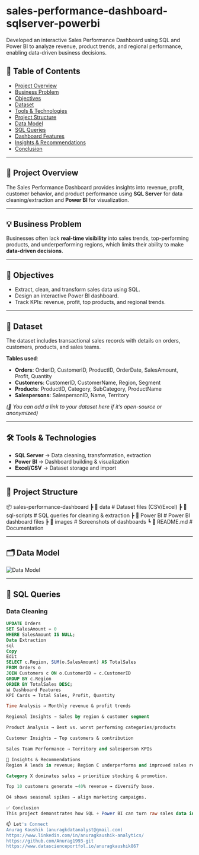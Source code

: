 # sales-performance-dashboard-sqlserver-powerbi

Developed an interactive Sales Performance Dashboard using SQL and Power BI to analyze revenue, product trends, and regional performance, enabling data-driven business decisions.

## 📑 Table of Contents
- [Project Overview](#-project-overview)  
- [Business Problem](#-business-problem)  
- [Objectives](#-objectives)  
- [Dataset](#-dataset)  
- [Tools & Technologies](#-tools--technologies)  
- [Project Structure](#-project-structure)  
- [Data Model](#-data-model)  
- [SQL Queries](#-sql-queries)  
- [Dashboard Features](#-dashboard-features)  
- [Insights & Recommendations](#-insights--recommendations)  
- [Conclusion](#-conclusion)  

---

## 📝 Project Overview
The Sales Performance Dashboard provides insights into revenue, profit, customer behavior, and product performance using **SQL Server** for data cleaning/extraction and **Power BI** for visualization.  

---

## 💡 Business Problem
Businesses often lack **real-time visibility** into sales trends, top-performing products, and underperforming regions, which limits their ability to make **data-driven decisions**.  

---

## 🎯 Objectives
- Extract, clean, and transform sales data using SQL.  
- Design an interactive Power BI dashboard.  
- Track KPIs: revenue, profit, top products, and regional trends.  

---

## 📂 Dataset
The dataset includes transactional sales records with details on orders, customers, products, and sales teams.  

**Tables used**:  
- **Orders**: OrderID, CustomerID, ProductID, OrderDate, SalesAmount, Profit, Quantity  
- **Customers**: CustomerID, CustomerName, Region, Segment  
- **Products**: ProductID, Category, SubCategory, ProductName  
- **Salespersons**: SalespersonID, Name, Territory  

*(📌 You can add a link to your dataset here if it’s open-source or anonymized)*  

---

## 🛠️ Tools & Technologies
- **SQL Server** → Data cleaning, transformation, extraction  
- **Power BI** → Dashboard building & visualization  
- **Excel/CSV** → Dataset storage and import  

---

## 📂 Project Structure
📦 sales-performance-dashboard
┣ 📂 data # Dataset files (CSV/Excel)
┣ 📂 sql-scripts # SQL queries for cleaning & extraction
┣ 📂 Power BI # Power BI dashboard files
┣ 📂 images # Screenshots of dashboards
┗ 📜 README.md # Documentation

---

## 🗂️ Data Model
![Data Model](images/data_model.png)  

---

## 🧹 SQL Queries

### Data Cleaning
```sql
UPDATE Orders
SET SalesAmount = 0
WHERE SalesAmount IS NULL;
Data Extraction
sql
Copy
Edit
SELECT c.Region, SUM(o.SalesAmount) AS TotalSales
FROM Orders o
JOIN Customers c ON o.CustomerID = c.CustomerID
GROUP BY c.Region
ORDER BY TotalSales DESC;
📊 Dashboard Features
KPI Cards → Total Sales, Profit, Quantity

Time Analysis → Monthly revenue & profit trends

Regional Insights → Sales by region & customer segment

Product Analysis → Best vs. worst performing categories/products

Customer Insights → Top customers & contribution

Sales Team Performance → Territory and salesperson KPIs

🔎 Insights & Recommendations
Region A leads in revenue; Region C underperforms and improved sales reporting speed by 40%.

Category X dominates sales → prioritize stocking & promotion.

Top 10 customers generate ~40% revenue → diversify base.

Q4 shows seasonal spikes → align marketing campaigns.

✅ Conclusion
This project demonstrates how SQL + Power BI can turn raw sales data into actionable insights, empowering businesses to make smarter, data-driven decisions.

📫 Let's Connect
Anurag Kaushik (anuragkdatanalyst@gmail.com)
https://www.linkedin.com/in/anuragkaushik-analytics/
https://github.com/Anurag1993-git
https://www.datascienceportfol.io/anuragkaushik867

























